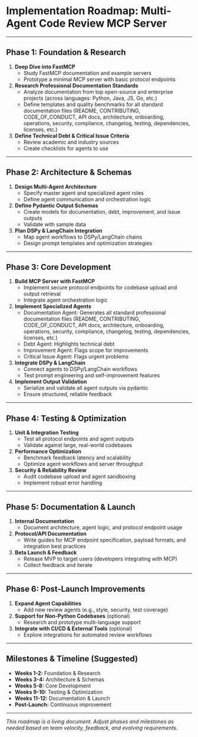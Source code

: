 # Implementation Roadmap: Multi-Agent Code Review MCP Server

---

## Phase 1: Foundation & Research

1. **Deep Dive into FastMCP**
   - Study FastMCP documentation and example servers
   - Prototype a minimal MCP server with basic protocol endpoints
2. **Research Professional Documentation Standards**
   - Analyze documentation from top open-source and enterprise projects (across languages: Python, Java, JS, Go, etc.)
   - Define templates and quality benchmarks for all standard documentation files (README, CONTRIBUTING, CODE_OF_CONDUCT, API docs, architecture, onboarding, operations, security, compliance, changelog, testing, dependencies, licenses, etc.)
3. **Define Technical Debt & Critical Issue Criteria**
   - Review academic and industry sources
   - Create checklists for agents to use

---

## Phase 2: Architecture & Schemas

1. **Design Multi-Agent Architecture**
   - Specify master agent and specialized agent roles
   - Define agent communication and orchestration logic
2. **Define Pydantic Output Schemas**
   - Create models for documentation, debt, improvement, and issue outputs
   - Validate with sample data
3. **Plan DSPy & LangChain Integration**
   - Map agent workflows to DSPy/LangChain chains
   - Design prompt templates and optimization strategies

---

## Phase 3: Core Development

1. **Build MCP Server with FastMCP**
   - Implement secure protocol endpoints for codebase upload and output retrieval
   - Integrate agent orchestration logic
2. **Implement Specialized Agents**
   - Documentation Agent: Generates all standard professional documentation files (README, CONTRIBUTING, CODE_OF_CONDUCT, API docs, architecture, onboarding, operations, security, compliance, changelog, testing, dependencies, licenses, etc.)
   - Debt Agent: Highlights technical debt
   - Improvement Agent: Flags scope for improvements
   - Critical Issue Agent: Flags urgent problems
3. **Integrate DSPy & LangChain**
   - Connect agents to DSPy/LangChain workflows
   - Test prompt engineering and self-improvement features
4. **Implement Output Validation**
   - Serialize and validate all agent outputs via pydantic
   - Ensure structured, reliable feedback

---

## Phase 4: Testing & Optimization

1. **Unit & Integration Testing**
   - Test all protocol endpoints and agent outputs
   - Validate against large, real-world codebases
2. **Performance Optimization**
   - Benchmark feedback latency and scalability
   - Optimize agent workflows and server throughput
3. **Security & Reliability Review**
   - Audit codebase upload and agent sandboxing
   - Implement robust error handling

---

## Phase 5: Documentation & Launch

1. **Internal Documentation**
   - Document architecture, agent logic, and protocol endpoint usage
2. **Protocol/API Documentation**
   - Write guides for MCP endpoint specification, payload formats, and integration best practices
3. **Beta Launch & Feedback**
   - Release MVP to target users (developers integrating with MCP)
   - Collect feedback and iterate

---

## Phase 6: Post-Launch Improvements

1. **Expand Agent Capabilities**
   - Add new review agents (e.g., style, security, test coverage)
2. **Support for Non-Python Codebases** (optional)
   - Research and prototype multi-language support
3. **Integrate with CI/CD & External Tools** (optional)
   - Explore integrations for automated review workflows

---

## Milestones & Timeline (Suggested)
- **Weeks 1-2:** Foundation & Research
- **Weeks 3-4:** Architecture & Schemas
- **Weeks 5-8:** Core Development
- **Weeks 9-10:** Testing & Optimization
- **Weeks 11-12:** Documentation & Launch
- **Post-Launch:** Continuous improvement

---

*This roadmap is a living document. Adjust phases and milestones as needed based on team velocity, feedback, and evolving requirements.*

